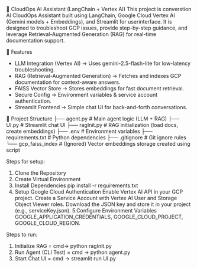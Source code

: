 🤖 CloudOps AI Assistant (LangChain + Vertex AI) 
   This project is converstion AI CloudOps Assistant built using LangChain, Google Cloud Vertex AI (Gemini models + Embeddings), and Streamlit for userinterface. It is designed to troubleshoot GCP issues, provide step-by-step guidance, and leverage Retrieval-Augmented Generation (RAG) for real-time documentation support.

🚀 Features 
- LLM Integration (Vertex AI) → Uses gemini-2.5-flash-lite for low-latency troubleshooting. 
- RAG   (Retrieval-Augmented Generation) → Fetches and indexes GCP documentation for context-aware answers. 
- FAISS Vector Store → Stores embeddings for fast document retrieval. 
- Secure Config → Environment variables & service account authentication. 
- Streamlit Frontend → Simple chat UI for back-and-forth conversations.

📂 Project Structure 
 ├── agent.py # Main agent logic (LLM + RAG) 
 ├── UI.py # Streamlit chat UI 
 ├── ragInit.py # RAG initialization (load docs, create embeddings) 
 ├── .env # Environment variables 
 ├── requirements.txt # Python dependencies 
 ├── .gitignore # Git ignore rules 
 └── gcp_faiss_index # (Ignored) Vector embeddings storage created using script

 Steps for setup: 
 1. Clone the Repository 
 2. Create Virtual Environment 
 3. Install Dependencies pip install -r requirements.txt 
 4. Setup Google Cloud Authentication Enable Vertex AI API in your GCP project. Create a Service Account with     Vertex AI User and Storage Object Viewer roles. Download the JSON key and store it in your project (e.g., serviceKey.json). 
 5.Configure Environment Variables GOOGLE_APPLICATION_CREDENTIALS, GOOGLE_CLOUD_PROJECT, GOOGLE_CLOUD_REGION.

 Steps to run: 
 1. Initialize RAG = cmd-> python ragInit.py 
 2. Run Agent (CLI Test) = cmd -> python agent.py 
 3. Start Chat UI = cmd -> streamlit run UI.py
